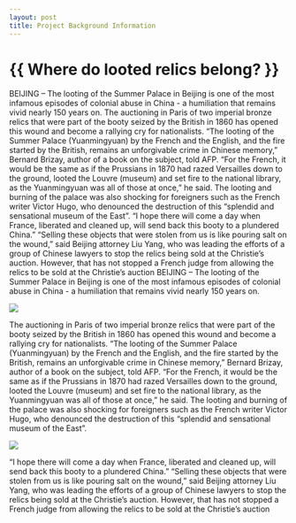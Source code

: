```yaml
---
layout: post
title: Project Background Information
---
```


{{ Where do looted relics belong? }}
================

<p class="meta">

BEIJING – The looting of the Summer Palace in Beijing is one of the most infamous episodes of colonial abuse in China - a humiliation that remains vivid nearly 150 years on.
The auctioning in Paris of two imperial bronze relics that were part of the booty seized by the British in 1860 has opened this wound and become a rallying cry for nationalists.
“The looting of the Summer Palace (Yuanmingyuan) by the French and the English, and the fire started by the British, remains an unforgivable crime in Chinese memory,” Bernard Brizay, author of a book on the subject, told AFP.
“For the French, it would be the same as if the Prussians in 1870 had razed Versailles down to the ground, looted the Louvre (museum) and set fire to the national library, as the Yuanmingyuan was all of those at once,” he said. The looting and burning of the palace was also shocking for foreigners such as the French writer Victor Hugo, who denounced the destruction of this “splendid and sensational museum of the East”.
“I hope there will come a day when France, liberated and cleaned up, will send back this booty to a plundered China.” “Selling these objects that were stolen from us is like pouring salt on the wound,” said Beijing attorney Liu Yang, who was leading the efforts of a group of Chinese lawyers to stop the relics being sold at the Christie’s auction.
However, that has not stopped a French judge from allowing the relics to be sold at the Christie’s auction BEIJING – The looting of the Summer Palace in Beijing is one of the most infamous episodes of colonial abuse in China - a humiliation that remains vivid nearly 150 years on.



<img src="{{ site.url }}/blog/images/2.JPG">

The auctioning in Paris of two imperial bronze relics that were part of the booty seized by the British in 1860 has opened this wound and become a rallying cry for nationalists.
“The looting of the Summer Palace (Yuanmingyuan) by the French and the English, and the fire started by the British, remains an unforgivable crime in Chinese memory,” Bernard Brizay, author of a book on the subject, told AFP.
“For the French, it would be the same as if the Prussians in 1870 had razed Versailles down to the ground, looted the Louvre (museum) and set fire to the national library, as the Yuanmingyuan was all of those at once,” he said. The looting and burning of the palace was also shocking for foreigners such as the French writer Victor Hugo, who denounced the destruction of this “splendid and sensational museum of the East”.


<img src="{{ site.url }}/blog/images/3.JPG">

“I hope there will come a day when France, liberated and cleaned up, will send back this booty to a plundered China.” “Selling these objects that were stolen from us is like pouring salt on the wound,” said Beijing attorney Liu Yang, who was leading the efforts of a group of Chinese lawyers to stop the relics being sold at the Christie’s auction.
However, that has not stopped a French judge from allowing the relics to be sold at the Christie’s auction 




